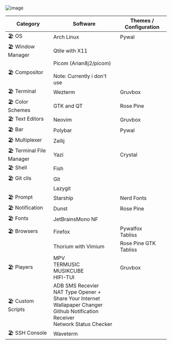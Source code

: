 ![image](https://sachinsenal0x64.github.io/picx-images-hosting/2024-07-13-23-04_36.45hjwq4yj6.webp)


| Category                    | Software                                      | Themes / Configuration         |
|-----------------------------|-----------------------------------------------|--------------------------------|
| 🏖️ OS                       | Arch Linux                                    | Pywal                          |
| 🏖️ Window Manager           | Qtile  with X11                               |                                |
| 🏖️ Compositor               | Picom (Arian8j2/picom) <br><br> Note: Currently i don't use                    |                               
| 🏖️ Terminal                 | Wezterm                                       | Gruvbox                        |
| 🏖️ Color Schemes            | GTK and QT                                    | Rose Pine                      |
| 🏖️ Text Editors             | Neovim                                        | Gruvbox                        |
| 🏖️ Bar                      | Polybar                                       | Pywal                          |
| 🏖️ Multiplexer              | Zellij                                        |                                |
| 🏖️ Terminal File Manager    | Yazi                                          | Crystal                        |
| 🏖️ Shell                    | Fish                                          |                                |
| 🏖️ Git clis                 | Git                                           |                                |
|                             | Lazygit                                       |                                |
| 🏖️ Prompt                   | Starship                                      | Nerd Fonts                     |
| 🏖️ Notification             | Dunst                                         | Rose Pine                      |
| 🏖️ Fonts                    | JetBrainsMono NF                              |                                |
| 🏖️ Browsers                 | Firefox                                       | Pywalfox <br> Tabliss          |
|                             | Thorium with Vimium                           | Rose Pine GTK <br> Tabliss     |
| 🏖️ Players                  | MPV <br> TERMUSIC <br> MUSIKCUBE <br> HIFI-TUI| Gruvbox                        |
| 🏖️ Custom Scripts           | ADB SMS Recevier <br> NAT Type Opener + Share Your Internet <br> Wallapaper Changer <br> Github Notification Receiver <br>  Network Status Checker |
| 🏖️ SSH Console              | Waveterm                                      |                                |
